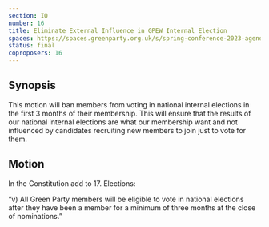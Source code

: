 ```yaml
---
section: IO
number: 16
title: Eliminate External Influence in GPEW Internal Election
spaces: https://spaces.greenparty.org.uk/s/spring-conference-2023-agenda-forum/?contentId=119477
status: final
coproposers: 16
---
```

## Synopsis
This motion will ban members from voting in national internal elections in the first 3 months of their membership. This will ensure that the results of our national internal elections are what our membership want and not influenced by candidates recruiting new members to join just to vote for them.

## Motion
In the Constitution add to 17. Elections:

“v) All Green Party members will be eligible to vote in national elections after they have been a member for a minimum of three months at the close of nominations.”
